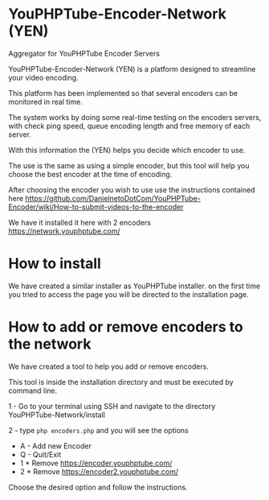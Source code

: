 # YouPHPTube-Encoder-Network (YEN)
Aggregator for YouPHPTube Encoder Servers

YouPHPTube-Encoder-Network (YEN) is a platform designed to streamline your video encoding.

This platform has been implemented so that several encoders can be monitored in real time.

The system works by doing some real-time testing on the encoders servers, with check ping speed, queue encoding length and free memory of each server.

With this information the (YEN) helps you decide which encoder to use.

The use is the same as using a simple encoder, but this tool will help you choose the best encoder at the time of encoding.

After choosing the encoder you wish to use use the instructions contained here https://github.com/DanielnetoDotCom/YouPHPTube-Encoder/wiki/How-to-submit-videos-to-the-encoder

We have it installed it here with 2 encoders https://network.youphptube.com/

# How to install

We have created a similar installer as YouPHPTube installer.
on the first time you tried to access the page you will be directed to the installation page.

# How to add or remove encoders to the network

We have created a tool to help you add or remove encoders.

This tool is inside the installation directory and must be executed by command line.

1 - Go to your terminal using SSH and navigate to the directory YouPHPTube-Network/install

2 - type `php encoders.php` and you will see the options

* A - Add new Encoder
* Q - Quit/Exit
* 1 * Remove https://encoder.youphptube.com/
* 2 * Remove https://encoder2.youphptube.com/

Choose the desired option and follow the instructions.
